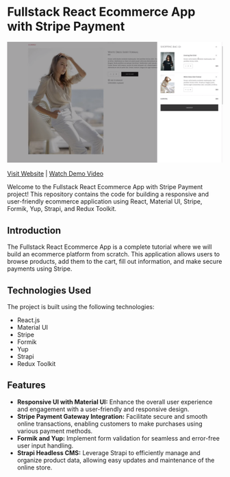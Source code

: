 # Fullstack React Ecommerce App with Stripe Payment

![Ecommerce App](./ecommerce.png)

[Visit Website](https://xuauul-react-ecommerce.onrender.com) | [Watch Demo Video]()

Welcome to the Fullstack React Ecommerce App with Stripe Payment project! This repository contains the code for building a responsive and user-friendly ecommerce application using React, Material UI, Stripe, Formik, Yup, Strapi, and Redux Toolkit.

## Introduction

The Fullstack React Ecommerce App is a complete tutorial where we will build an ecommerce platform from scratch. This application allows users to browse products, add them to the cart, fill out information, and make secure payments using Stripe.

## Technologies Used

The project is built using the following technologies:

- React.js
- Material UI
- Stripe
- Formik
- Yup
- Strapi
- Redux Toolkit

## Features

- **Responsive UI with Material UI:** Enhance the overall user experience and engagement with a user-friendly and responsive design.
- **Stripe Payment Gateway Integration:** Facilitate secure and smooth online transactions, enabling customers to make purchases using various payment methods.
- **Formik and Yup:** Implement form validation for seamless and error-free user input handling.
- **Strapi Headless CMS:** Leverage Strapi to efficiently manage and organize product data, allowing easy updates and maintenance of the online store.
